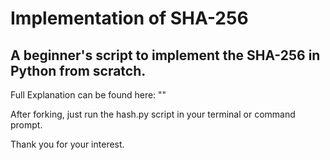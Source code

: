 # Implementation of SHA-256

## A beginner's script to implement the SHA-256 in Python from scratch.

Full Explanation can be found here: ""

After forking, just run the hash.py script in your terminal or command prompt. 

Thank you for your interest. 